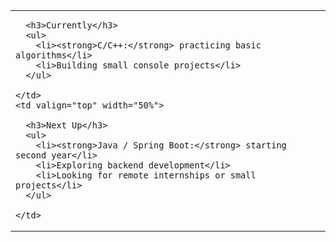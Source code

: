 <table>
  <tr>
    <td valign="top" width="50%">

      <h3>Currently</h3>
      <ul>
        <li><strong>C/C++:</strong> practicing basic algorithms</li>
        <li>Building small console projects</li>
      </ul>

    </td>
    <td valign="top" width="50%">

      <h3>Next Up</h3>
      <ul>
        <li><strong>Java / Spring Boot:</strong> starting second year</li>
        <li>Exploring backend development</li>
        <li>Looking for remote internships or small projects</li>
      </ul>

    </td>
  </tr>
</table>
